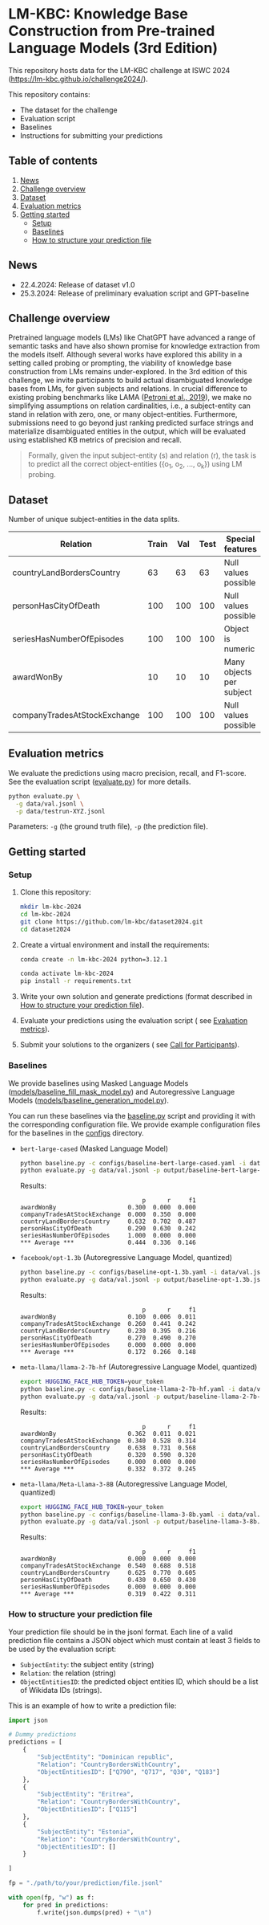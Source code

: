 # LM-KBC: Knowledge Base Construction from Pre-trained Language Models (3rd Edition)

This repository hosts data for the LM-KBC challenge at ISWC
2024 (https://lm-kbc.github.io/challenge2024/).

This repository contains:

- The dataset for the challenge
- Evaluation script
- Baselines
- Instructions for submitting your predictions

## Table of contents

1. [News](#news)
2. [Challenge overview](#challenge-overview)
3. [Dataset](#dataset)
4. [Evaluation metrics](#evaluation-metrics)
5. [Getting started](#getting-started)
    - [Setup](#setup)
    - [Baselines](#baselines)
    - [How to structure your prediction file](#how-to-structure-your-prediction-file)

## News

- 22.4.2024: Release of dataset v1.0
- 25.3.2024: Release of preliminary evaluation script and GPT-baseline

## Challenge overview

Pretrained language models (LMs) like ChatGPT have advanced a range of semantic
tasks and have also shown promise for
knowledge extraction from the models itself. Although several works have
explored this ability in a setting called
probing or prompting, the viability of knowledge base construction from LMs
remains under-explored. In the 3rd edition
of this challenge, we invite participants to build actual disambiguated
knowledge bases from LMs, for given subjects and
relations. In crucial difference to existing probing benchmarks like
LAMA ([Petroni et al., 2019](https://arxiv.org/pdf/1909.01066.pdf)), we make no
simplifying assumptions on relation
cardinalities, i.e., a subject-entity can stand in relation with zero, one, or
many object-entities. Furthermore,
submissions need to go beyond just ranking predicted surface strings and
materialize disambiguated entities in the
output, which will be evaluated using established KB metrics of precision and
recall.

> Formally, given the input subject-entity (s) and relation (r), the task is to
> predict all the correct
> object-entities ({o<sub>1</sub>, o<sub>2</sub>, ..., o<sub>k</sub>}) using LM
> probing.

## Dataset

Number of unique subject-entities in the data splits.

<table>
<thead>
    <tr>
        <th>Relation</th>
        <th>Train</th>
        <th>Val</th>
        <th>Test</th>
        <th>Special features</th>
    </tr>
</thead>
<tbody>
    <tr>
        <td>countryLandBordersCountry</td>
        <td>63</td>
        <td>63</td>
        <td>63</td>
        <td>Null values possible</td>
    </tr>
    <tr>
        <td>personHasCityOfDeath</td>
        <td>100</td>
        <td>100</td>
        <td>100</td>
        <td>Null values possible</td>
    </tr>
    <tr>
        <td>seriesHasNumberOfEpisodes</td>
        <td>100</td>
        <td>100</td>
        <td>100</td>
        <td>Object is numeric</td>
    </tr>
    <tr>
        <td>awardWonBy</td>
        <td>10</td>
        <td>10</td>
        <td>10</td>
        <td>Many objects per subject</td>
    </tr>
    <tr>
        <td>companyTradesAtStockExchange</td>
        <td>100</td>
        <td>100</td>
        <td>100</td>
        <td>Null values possible</td>
    </tr>
</tbody>
</table>

## Evaluation metrics

We evaluate the predictions using macro precision, recall, and F1-score.
See the evaluation script ([evaluate.py](evaluate.py)) for more details.

```bash
python evaluate.py \
  -g data/val.jsonl \
  -p data/testrun-XYZ.jsonl
```

Parameters: ``-g`` (the ground truth file), ``-p`` (the prediction file).

## Getting started

### Setup

1. Clone this repository:

    ```bash
    mkdir lm-kbc-2024
    cd lm-kbc-2024
    git clone https://github.com/lm-kbc/dataset2024.git
    cd dataset2024
    ```

2. Create a virtual environment and install the requirements:

    ```bash
    conda create -n lm-kbc-2024 python=3.12.1
    ```

    ```bash
    conda activate lm-kbc-2024
    pip install -r requirements.txt
    ```

3. Write your own solution and generate predictions (format described
   in [How to structure your prediction file](#how-to-structure-your-prediction-file)).
4. Evaluate your predictions using the evaluation script (
   see [Evaluation metrics](#evaluation-metrics)).
5. Submit your solutions to the organizers (
   see [Call for Participants](https://lm-kbc.github.io/challenge2024/#call-for-participants)).

### Baselines

We provide baselines using Masked Language
Models ([models/baseline_fill_mask_model.py](models/baseline_fill_mask_model.py))
and Autoregressive Language
Models ([models/baseline_generation_model.py](models/baseline_generation_model.py)).

You can run these baselines via the [baseline.py](baseline.py) script and
providing it with the corresponding configuration file. We provide example
configuration files for the baselines in the [configs](configs) directory.

- `bert-large-cased` (Masked Language Model)
    ```bash
    python baseline.py -c configs/baseline-bert-large-cased.yaml -i data/val.jsonl
    python evaluate.py -g data/val.jsonl -p output/baseline-bert-large-cased.jsonl
    ```
  Results:
    ```text
                                      p      r     f1
    awardWonBy                    0.300  0.000  0.000
    companyTradesAtStockExchange  0.000  0.350  0.000
    countryLandBordersCountry     0.632  0.702  0.487
    personHasCityOfDeath          0.290  0.630  0.242
    seriesHasNumberOfEpisodes     1.000  0.000  0.000
    *** Average ***               0.444  0.336  0.146
    ```

- `facebook/opt-1.3b` (Autoregressive Language Model, quantized)
    ```bash
    python baseline.py -c configs/baseline-opt-1.3b.yaml -i data/val.jsonl
    python evaluate.py -g data/val.jsonl -p output/baseline-opt-1.3b.jsonl
    ```
  Results:
    ```text
                                      p      r     f1
    awardWonBy                    0.100  0.006  0.011
    companyTradesAtStockExchange  0.260  0.441  0.242
    countryLandBordersCountry     0.230  0.395  0.216
    personHasCityOfDeath          0.270  0.490  0.270
    seriesHasNumberOfEpisodes     0.000  0.000  0.000
    *** Average ***               0.172  0.266  0.148
    ```

- `meta-llama/llama-2-7b-hf` (Autoregressive Language Model, quantized)
    ```bash
    export HUGGING_FACE_HUB_TOKEN=your_token
    python baseline.py -c configs/baseline-llama-2-7b-hf.yaml -i data/val.jsonl
    python evaluate.py -g data/val.jsonl -p output/baseline-llama-2-7b-hf.jsonl
    ```
  Results:
    ```text
                                      p      r     f1
    awardWonBy                    0.362  0.011  0.021
    companyTradesAtStockExchange  0.340  0.528  0.314
    countryLandBordersCountry     0.638  0.731  0.568
    personHasCityOfDeath          0.320  0.590  0.320
    seriesHasNumberOfEpisodes     0.000  0.000  0.000
    *** Average ***               0.332  0.372  0.245
    ```

- `meta-llama/Meta-Llama-3-8B` (Autoregressive Language Model, quantized)
    ```bash
    export HUGGING_FACE_HUB_TOKEN=your_token
    python baseline.py -c configs/baseline-llama-3-8b.yaml -i data/val.jsonl
    python evaluate.py -g data/val.jsonl -p output/baseline-llama-3-8b.jsonl
    ```
  Results:
    ```text
                                      p      r     f1
    awardWonBy                    0.000  0.000  0.000
    companyTradesAtStockExchange  0.540  0.688  0.518
    countryLandBordersCountry     0.625  0.770  0.605
    personHasCityOfDeath          0.430  0.650  0.430
    seriesHasNumberOfEpisodes     0.000  0.000  0.000
    *** Average ***               0.319  0.422  0.311
    ```

### How to structure your prediction file

Your prediction file should be in the jsonl format.
Each line of a valid prediction file contains a JSON object which must
contain at least 3 fields to be used by the evaluation script:

- ``SubjectEntity``: the subject entity (string)
- ``Relation``: the relation (string)
- ``ObjectEntitiesID``: the predicted object entities ID, which should be a list
  of Wikidata IDs (strings).

This is an example of how to write a prediction file:

```python
import json

# Dummy predictions
predictions = [
    {
        "SubjectEntity": "Dominican republic",
        "Relation": "CountryBordersWithCountry",
        "ObjectEntitiesID": ["Q790", "Q717", "Q30", "Q183"]
    },
    {
        "SubjectEntity": "Eritrea",
        "Relation": "CountryBordersWithCountry",
        "ObjectEntitiesID": ["Q115"]
    },
    {
        "SubjectEntity": "Estonia",
        "Relation": "CountryBordersWithCountry",
        "ObjectEntitiesID": []
    }

]

fp = "./path/to/your/prediction/file.jsonl"

with open(fp, "w") as f:
    for pred in predictions:
        f.write(json.dumps(pred) + "\n")
```
